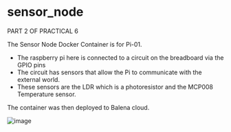 # sensor_node
PART 2 OF PRACTICAL 6

The Sensor Node Docker Container is for Pi-01.
  - The raspberry pi here is connected to a circuit on the breadboard via the GPIO pins
  - The circuit has sensors that allow the Pi to communicate with the external world.
  - These sensors are the LDR which is a photoresistor and the MCP008 Temperature sensor.
 
 The container was then deployed to Balena cloud.
 
  ![image](https://user-images.githubusercontent.com/68051817/143415402-5fdf6803-c8ac-45f4-a35a-e032cb927de0.png)
